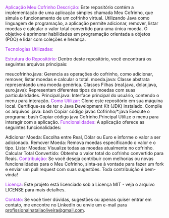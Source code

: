 <span style="color: #A020F0;">Aplicação Meu Cofrinho</span>
<span style="color: #A020F0;">Descrição:</span>
Este repositório contém a implementação de uma aplicação simples chamada Meu Cofrinho, que simula o funcionamento de um cofrinho virtual. Utilizando Java como linguagem de programação, a aplicação permite adicionar, remover, listar moedas e calcular o valor total convertido para uma única moeda. O objetivo é aprimorar habilidades em programação orientada a objetos (POO) e lidar com coleções e herança.

<span style="color: #A020F0;">Tecnologias Utilizadas:</span>

<span style="color: #A020F0;">Estrutura do Repositório:</span>
Dentro deste repositório, você encontrará os seguintes arquivos principais:

meucofrinho.java: Gerencia as operações do cofrinho, como adicionar, remover, listar moedas e calcular o total.
moeda.java: Classe abstrata representando uma moeda genérica.
Classes Filhas (real.java, dolar.java, euro.java): Representam diferentes tipos de moedas com suas particularidades.
Principal.java: Interface principal do usuário, contendo o menu para interação.
<span style="color: #A020F0;">Como Utilizar:</span>
Clone este repositório em sua máquina local.
Certifique-se de ter o Java Development Kit (JDK) instalado.
Compile os arquivos .java:
bash
Copiar código
javac Cofrinho/*.java
Execute o programa:
bash
Copiar código
java Cofrinho.Principal
Utilize o menu para interagir com a aplicação.
<span style="color: #A020F0;">Funcionalidades:</span>
A aplicação oferece as seguintes funcionalidades:

Adicionar Moeda: Escolha entre Real, Dólar ou Euro e informe o valor a ser adicionado.
Remover Moeda: Remova moedas especificando o valor e o tipo.
Listar Moedas: Visualize todas as moedas atualmente no cofrinho.
Calcular Total Convertido: Obtenha o valor total do cofrinho convertido para Reais.
<span style="color: #A020F0;">Contribuição:</span>
Se você deseja contribuir com melhorias ou novas funcionalidades para o Meu Cofrinho, sinta-se à vontade para fazer um fork e enviar um pull request com suas sugestões. Toda contribuição é bem-vinda!

<span style="color: #A020F0;">Licença:</span>
Este projeto está licenciado sob a Licença MIT - veja o arquivo LICENSE para mais detalhes.

<span style="color: #A020F0;">Contato:</span>
Se você tiver dúvidas, sugestões ou apenas quiser entrar em contato, me encontre no LinkedIn ou envie um e-mail para profissionalnataliaoliveira@gmail.com.
